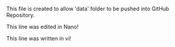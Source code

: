 This file is created to allow 'data' folder to be pushed into GitHub Repository.

This line was edited in Nano!

This line was written in vi!

